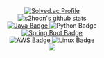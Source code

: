 <div align="center">
  <a href="https://solved.ac/s2hoon/">
    <img src="http://mazassumnida.wtf/api/v2/generate_badge?boj=s2hoon" alt="Solved.ac Profile">
  </a>
  <br>
  <img src="https://github-readme-stats.vercel.app/api?username=s2hoon&show_icons=true" alt="s2hoon's github stats">
</div>



<div align="center">
  <a href="https://www.java.com/">
    <img src="https://img.shields.io/badge/Java-blue?logo=java" alt="Java Badge">
  </a>
<img src="https://img.shields.io/badge/Python-%233776AB?logo=python" alt="Python Badge">

</div>

<div align="center">
  <a href="https://spring.io/projects/spring-boot" target="_blank">
    <img src="https://img.shields.io/badge/Spring%20Boot-green?logo=spring" alt="Spring Boot Badge">
  </a>	
</div>

<div align="center">
	<a href="https://aws.amazon.com/" target="_blank">
	<img src="https://img.shields.io/badge/AWS-orange?logo=amazon-aws" alt="AWS Badge">
	</a>
	<img src="https://img.shields.io/badge/Linux-%23FCC624?logo=linux" alt="Linux Badge">
</div>

 
 





<div align=center>
	<a href="https://velog.io/@s2hoon">
	  <img src="https://img.shields.io/badge/Blog-20C997?style=flat&logo=Velog&logoColor=white" />
	</a>
</div>


